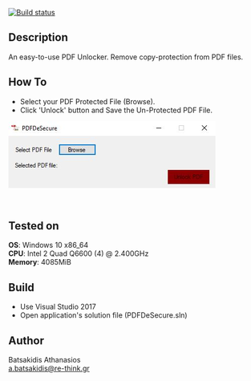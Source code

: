 [![Build status](https://ci.appveyor.com/api/projects/status/qoan7ibgh7vcd74r?svg=true)](https://ci.appveyor.com/project/abatsakidis/pdfdesecure)

## Description ##

An easy-to-use PDF Unlocker. Remove copy-protection from PDF files. 

## How To ##

* Select your PDF Protected File (Browse).
* Click 'Unlock' button and Save the Un-Protected PDF File. 

![Alt text](/Screenshot/screen.jpg?raw=true "MD5 Bruter")

<br>

## Tested on ##

**OS**: Windows 10 x86_64 <br>
**CPU**: Intel 2 Quad Q6600 (4) @ 2.400GHz <br>
**Memory**: 4085MiB <br>

## Build ##

* Use Visual Studio 2017<br>
* Open application's solution file (PDFDeSecure.sln)<br>

## Author ##

Batsakidis Athanasios<br>
a.batsakidis@re-think.gr
